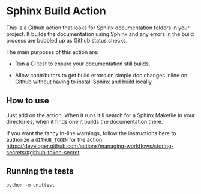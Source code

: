 # Sphinx Build Action

This is a Github action that looks for Sphinx documentation folders in your
project. It builds the documentation using Sphinx and any errors in the build
process are bubbled up as Github status checks.

The main purposes of this action are:

* Run a CI test to ensure your documentation still builds. 

* Allow contributors to get build errors on simple doc changes inline on Github
  without having to install Sphinx and build locally.

## How to use

Just add on the action. When it runs it'll search for a Sphinx Makefile in your
directories, when it finds one it builds the documentation there.

If you want the fancy in-line warnings, follow the instructions here to
authorize a `GITHUB_TOKEN` for the action: 
https://developer.github.com/actions/managing-workflows/storing-secrets/#github-token-secret

## Running the tests

`python -m unittest`
